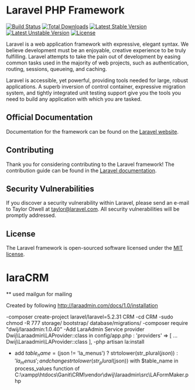 # Laravel PHP Framework

[![Build Status](https://travis-ci.org/laravel/framework.svg)](https://travis-ci.org/laravel/framework)
[![Total Downloads](https://poser.pugx.org/laravel/framework/d/total.svg)](https://packagist.org/packages/laravel/framework)
[![Latest Stable Version](https://poser.pugx.org/laravel/framework/v/stable.svg)](https://packagist.org/packages/laravel/framework)
[![Latest Unstable Version](https://poser.pugx.org/laravel/framework/v/unstable.svg)](https://packagist.org/packages/laravel/framework)
[![License](https://poser.pugx.org/laravel/framework/license.svg)](https://packagist.org/packages/laravel/framework)

Laravel is a web application framework with expressive, elegant syntax. We believe development must be an enjoyable, creative experience to be truly fulfilling. Laravel attempts to take the pain out of development by easing common tasks used in the majority of web projects, such as authentication, routing, sessions, queueing, and caching.

Laravel is accessible, yet powerful, providing tools needed for large, robust applications. A superb inversion of control container, expressive migration system, and tightly integrated unit testing support give you the tools you need to build any application with which you are tasked.

## Official Documentation

Documentation for the framework can be found on the [Laravel website](http://laravel.com/docs).

## Contributing

Thank you for considering contributing to the Laravel framework! The contribution guide can be found in the [Laravel documentation](http://laravel.com/docs/contributions).

## Security Vulnerabilities

If you discover a security vulnerability within Laravel, please send an e-mail to Taylor Otwell at taylor@laravel.com. All security vulnerabilities will be promptly addressed.

## License

The Laravel framework is open-sourced software licensed under the [MIT license](http://opensource.org/licenses/MIT).

# laraCRM
** used mailgun for mailing

Created by following http://laraadmin.com/docs/1.0/installation

-composer create-project laravel/laravel=5.2.31 CRM
-cd CRM
-sudo chmod -R 777 storage/ bootstrap/ database/migrations/
-composer require "dwij/laraadmin:1.0.40"
-Add LaraAdmin Service provider Dwij\Laraadmin\LAProvider::class in config/app.php :
    'providers' => [
            ...
            Dwij\Laraadmin\LAProvider::class
    ],
-php artisan la:install 

- add 
            $table_name = ($json != 'la_menus') ? strtolower(str_plural($json)) : 'la_menus';
            and change strtolower(str_plural($json)) with $table_name
 in process_values function of C:\xampp\htdocs\Ganit\CRM\vendor\dwij\laraadmin\src\LAFormMaker.php